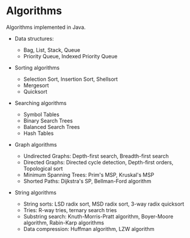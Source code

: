 # Algorithms

Algorithms implemented in Java.

- Data structures:
  - Bag, List, Stack, Queue
  - Priority Queue, Indexed Priority Queue


- Sorting algorithms
  - Selection Sort, Insertion Sort, Shellsort
  - Mergesort
  - Quicksort
  
- Searching algorithms
  - Symbol Tables
  - Binary Search Trees
  - Balanced Search Trees
  - Hash Tables
  
- Graph algorithms
  - Undirected Graphs: Depth-first search, Breadth-first search
  - Directed Graphs: Directed cycle detection, Depth-first orders, Topological sort
  - Minimum Spanning Trees: Prim's MSP, Kruskal's MSP
  - Shorted Paths: Dijkstra's SP, Bellman-Ford algorithm
  
- String algorithms
  - String sorts: LSD radix sort, MSD radix sort, 3-way radix quicksort
  - Tries: R-way tries, ternary search tries
  - Substring search: Knuth-Morris-Pratt algorithm, Boyer-Moore algorithm, Rabin-Karp algorithms
  - Data compression: Huffman algorithm, LZW algorithm
